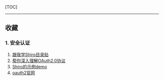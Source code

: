
[TOC]

---

## 收藏

### 1. 安全认证

1. [跟我学Shiro目录贴](http://jinnianshilongnian.iteye.com/blog/2018398)
2. [帮你深入理解OAuth2.0协议](http://blog.csdn.net/seccloud/article/details/8192707)
3. [Shiro的示例demo](https://github.com/zhangkaitao/shiro-example)
4. [oauth2官网](https://oauth.net/2/)
